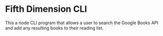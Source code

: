 # Fifth Dimension CLI
This a node CLI program that allows a user to search the Google Books API and add any resulting books to their reading list.